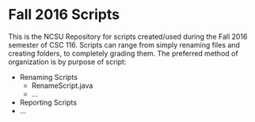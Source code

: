 # Fall 2016 Scripts
This is the NCSU Repository for scripts created/used during the Fall 2016 semester of CSC 116.
Scripts can range from simply renaming files and creating folders, to completely grading them.
The preferred method of organization is by purpose of script:
* Renaming Scripts
  *  RenameScript.java
  * ...
* Reporting Scripts
* ...
